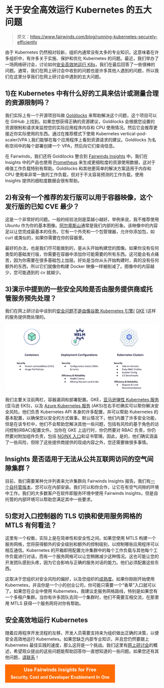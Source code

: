 # 关于安全高效运行 Kubernetes 的五大问题

> 原文：<https://www.fairwinds.com/blog/running-kubernetes-securely-efficiently>

 由于 Kubernetes 仍然相对较新，组织内通常没有太多的专业知识。这意味着在许多组织中，有许多关于实施、保护和优化 Kubernetes 的问题。最近，我们举办了一场网络研讨会，讨论如何[安全高效地运行 K8s](https://www.fairwinds.com/blog/k8s-clinic-how-to-run-kubernetes-securely-and-efficiently)，我们在最后回答了一些很棒的问题。通常，我们在网上研讨会中收到的问题也是许多其他人遇到的问题，所以我们在这里分享我们在网上研讨会中遇到的五大问题。

## 1)在 Kubernetes 中有什么好的工具来估计或测量合理的资源限制吗？

我们实际上有一个开源项目叫做 [Goldilocks](https://github.com/FairwindsOps/goldilocks) 来帮助解决这个问题，这个项目可以在 GitHub 上找到。如果您想获得正确的资源建议，Goldilocks 会根据您设置的资源限制和请求来监控您的实际应用程序内存和 CPU 使用情况。然后它会推荐更接近你实际使用的东西。通过在推荐模式下使用 Kubernetes vertical-pod-scaler(VPA ),我们能够在每个应用程序上看到资源请求的建议。Goldilocks 为名称空间中的每个部署创建一个 VPA，然后向它们查询信息。

在 Fairwinds，我们还将 Goldilocks 整合到 [Fairwinds Insights](https://www.fairwinds.com/insights) 中。我们在 Insights 中的产品也使用 [Prometheus](https://prometheus.io/) 来生成更细粒度的资源使用数据，这对于峰值工作负载特别有帮助。Goldilocks 和其他更简单的解决方案适用于内存和 CPU 使用率非常一致的工作负载，但对于不太容易预测的工作负载，使用 Insights 提供的细粒度数据会很有帮助。

## 2)有没有一个推荐的发行版可以用于容器映像，这个发行版的已知 CVE 最少？

这是一个非常好的问题。一般的经验法则是菜越小越好。举例来说，我不推荐使用 Ubuntu 作为你的基本图像。[阿尔卑斯山](https://hub.docker.com/_/alpine)通常是我们内部的形象。该映像中的内容足以让您完成最基本的任务。它有一个外壳和一个包管理器，允许你添加包，如 curl 或类似的，如果你需要在你的容器里。

最好的办法，也是我们尽可能做到的，是从头开始构建您的图像。如果你没有任何类型的基础发行版，你需要在容器中添加你可能需要的所有东西。这可能会有点痛苦，因为你需要在很多基础包上加层。好处是当你从头开始构建时，真的没有任何额外的东西，所以它们就像你构建 Docker 映像一样被削减了。图像中的内容越少，您可能遇到的 cv 就越少。

## 3)演示中提到的一些安全风险是否由服务提供商或托管服务预先处理？

我们在网上研讨会中谈到的[安全问题不是由像谷歌 Kubernetes 引擎(](https://www.fairwinds.com/kube-clinic-how-to-run-kubernetes-securely-and-efficiently) [GKE](https://cloud.google.com/kubernetes-engine) )这样的服务提供商处理的。

![Where Security and Efficiency Challenges Emerge](img/1e8632a3884a74e5f353706febd8240d.png)

我们主要关注前两栏，容器漏洞和部署配置。GKE，[亚马逊弹性 Kubernetes 服务](https://aws.amazon.com/eks/?whats-new-cards.sort-by=item.additionalFields.postDateTime&whats-new-cards.sort-order=desc&eks-blogs.sort-by=item.additionalFields.createdDate&eks-blogs.sort-order=desc)(亚马逊 EKS)，以及 [Azure Kubernetes 服务](https://azure.microsoft.com/en-us/services/kubernetes-service/) (AKS)在右手栏确实可以帮你解决安全风险。他们负责 Kubernetes API 本身的许多配置，并可以帮助 Kubernetes 的基本配置，以确保您以安全的方式做事。默认情况下，他们内置了许多安全功能，但是在该专栏中，他们不会帮助您解决其他一些问题，包括有风险的基于角色的访问控制(RBAC)配置文件。当你在 GKE 上运行时，你仍然要对 RBAC 负责，你仍然要对附加组件负责，包括 [NGINX 入口](https://kubernetes.github.io/ingress-nginx/)和证书管理。因此，是的，他们确实涵盖了一些风险，但除了这些提供商提供的现成内容之外，您还需要做很多事情。

## Insights 是否适用于无法从公共互联网访问的空气间隙集群？

目前，我们需要某种允许列表来允许集群向 Fairwinds Insights 报告。我们有[一个自托管版本](https://www.fairwinds.com/news/fairwinds-insights-self-hosted-version-now-available)，您可以在内部安装。我们可以和你合作，让它在有空气间隙的环境中工作。我们的大多数客户在软件即服务环境中使用 Fairwinds Insights，但是自托管的内部环境可以帮助您满足其中一些要求。

## 5)您对入口控制器的 TLS 切换和使用服务网格的 MTLS 有何看法？

这里有一个权衡，实际上是在简单性和安全性之间。如果您使用 MTLS 构建一个服务网格，您将获得额外的安全级别和额外的控制级别，以控制哪些应用程序可以相互通信。Kubernetes 的开箱即用配置允许集群中的每个工作负载与其他每个工作负载进行对话，而有一个服务网格可以让您稍微减少这种情况。这也可能让您的开发团队感到头疼，因为它会影响与正确的服务对话的能力。他们必须配置这些东西。

这取决于您组织对安全风险的偏好，以及您组织的[成熟度](https://www.fairwinds.com/kubernetes-maturity-model)。如果你刚刚开始使用 Kubernetes，并且你是一个小的创业公司，你可能只需要一个“香草”入口就可以了。如果您在企业中使用 Kubernetes，我建议走服务网格路线，特别是如果您有一个多租户集群。当你有许多团队去同一个集群时，他们不需要互相交流，在那里用 MTLS 获得一个服务网将对你有帮助。

## 安全高效地运行 Kubernetes

随着应用程序开发流程的左移，开发人员需要支持来为组织做出正确的决策，以便安全高效地运行 Kubernetes。如果您缺乏内部专业知识，并且您仍然要跟上 Kubernetes 最佳实践的速度，那么这将是一个挑战。我们这里有[网上研讨会](https://www.fairwinds.com/blog/k8s-clinic-how-to-run-kubernetes-securely-and-efficiently)的概述，希望观众提出的这些问题能帮助回答你一直想知道的一些问题。如果您还有其他问题，[请联系](https://www.fairwinds.com/contact-us)！

**[![Use Fairwinds Insights for Free Security, Cost and Developer Enablement In One](img/7c86296320eb01b215d8e2755e9c5b9d.png)](https://cta-redirect.hubspot.com/cta/redirect/2184645/34aa4987-a1f9-438a-a145-d7d82d5c479a)**